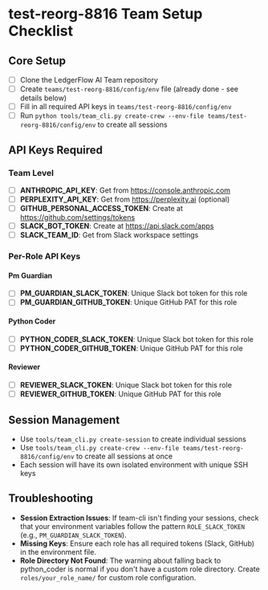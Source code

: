 # test-reorg-8816 Team Setup Checklist

## Core Setup

- [ ] Clone the LedgerFlow AI Team repository
- [ ] Create `teams/test-reorg-8816/config/env` file (already done - see details below)
- [ ] Fill in all required API keys in `teams/test-reorg-8816/config/env`
- [ ] Run `python tools/team_cli.py create-crew --env-file teams/test-reorg-8816/config/env` to create all sessions

## API Keys Required

### Team Level

- [ ] **ANTHROPIC_API_KEY**: Get from https://console.anthropic.com
- [ ] **PERPLEXITY_API_KEY**: Get from https://perplexity.ai (optional)
- [ ] **GITHUB_PERSONAL_ACCESS_TOKEN**: Create at https://github.com/settings/tokens
- [ ] **SLACK_BOT_TOKEN**: Create at https://api.slack.com/apps
- [ ] **SLACK_TEAM_ID**: Get from Slack workspace settings

### Per-Role API Keys

#### Pm Guardian

- [ ] **PM_GUARDIAN_SLACK_TOKEN**: Unique Slack bot token for this role
- [ ] **PM_GUARDIAN_GITHUB_TOKEN**: Unique GitHub PAT for this role

#### Python Coder

- [ ] **PYTHON_CODER_SLACK_TOKEN**: Unique Slack bot token for this role
- [ ] **PYTHON_CODER_GITHUB_TOKEN**: Unique GitHub PAT for this role

#### Reviewer

- [ ] **REVIEWER_SLACK_TOKEN**: Unique Slack bot token for this role
- [ ] **REVIEWER_GITHUB_TOKEN**: Unique GitHub PAT for this role

## Session Management

- Use `tools/team_cli.py create-session` to create individual sessions
- Use `tools/team_cli.py create-crew --env-file teams/test-reorg-8816/config/env` to create all sessions at once
- Each session will have its own isolated environment with unique SSH keys

## Troubleshooting

- **Session Extraction Issues**: If team-cli isn't finding your sessions, check that your environment variables follow the pattern `ROLE_SLACK_TOKEN` (e.g., `PM_GUARDIAN_SLACK_TOKEN`).
- **Missing Keys**: Ensure each role has all required tokens (Slack, GitHub) in the environment file.
- **Role Directory Not Found**: The warning about falling back to python_coder is normal if you don't have a custom role directory. Create `roles/your_role_name/` for custom role configuration.